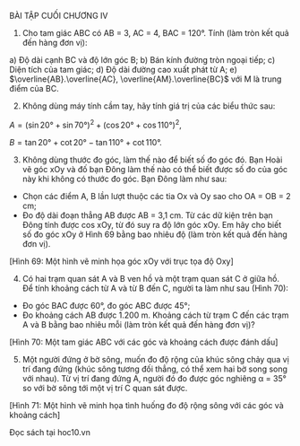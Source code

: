 BÀI TẬP CUỐI CHƯƠNG IV

1. Cho tam giác ABC có AB = 3, AC = 4, BAC = 120°. Tính (làm tròn kết quả đến hàng đơn vị):

a) Độ dài cạnh BC và độ lớn góc B;
b) Bán kính đường tròn ngoại tiếp;
c) Diện tích của tam giác;
d) Độ dài đường cao xuất phát từ A;
e) $\overline{AB}.\overline{AC}, \overline{AM}.\overline{BC}$ với M là trung điểm của BC.

2. Không dùng máy tính cầm tay, hãy tính giá trị của các biểu thức sau:

$A = (\sin 20° + \sin 70°)^2 + (\cos 20° + \cos 110°)^2$,

$B = \tan 20° + \cot 20° - \tan 110° + \cot 110°$.

3. Không dùng thước đo góc, làm thế nào để biết số đo góc đó.
Bạn Hoài vẽ góc xOy và đố bạn Đông làm thế nào có thể biết được số đo của góc này khi không có thước đo góc. Bạn Đông làm như sau:

- Chọn các điểm A, B lần lượt thuộc các tia Ox và Oy sao cho OA = OB = 2 cm;
- Đo độ dài đoạn thẳng AB được AB = 3,1 cm.
Từ các dữ kiện trên bạn Đông tính được cos xOy, từ đó suy ra độ lớn góc xOy.
Em hãy cho biết số đo góc xOy ở Hình 69 bằng bao nhiêu độ (làm tròn kết quả đến hàng đơn vị).

[Hình 69: Một hình vẽ minh họa góc xOy với trục tọa độ Oxy]

4. Có hai trạm quan sát A và B ven hồ và một trạm quan sát C ở giữa hồ. Để tính khoảng cách từ A và từ B đến C, người ta làm như sau (Hình 70):

- Đo góc BAC được 60°, đo góc ABC được 45°;
- Đo khoảng cách AB được 1.200 m.
Khoảng cách từ trạm C đến các trạm A và B bằng bao nhiêu mỗi (làm tròn kết quả đến hàng đơn vị)?

[Hình 70: Một tam giác ABC với các góc và khoảng cách được đánh dấu]

5. Một người đứng ở bờ sông, muốn đo độ rộng của khúc sông chảy qua vị trí đang đứng (khúc sông tương đối thẳng, có thể xem hai bờ song song với nhau).
Từ vị trí đang đứng A, người đó đo được góc nghiêng α = 35° so với bờ sông tới một vị trí C quan sát được.

[Hình 71: Một hình vẽ minh họa tình huống đo độ rộng sông với các góc và khoảng cách]

Đọc sách tại hoc10.vn